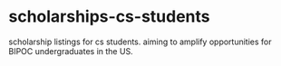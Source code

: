 # scholarships-cs-students
scholarship listings for cs students. aiming to amplify opportunities for BIPOC undergraduates in the US.
